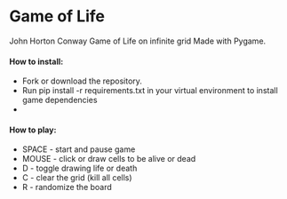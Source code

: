 # Game of Life
John Horton Conway Game of Life on infinite grid
Made with Pygame.

#### How to install:
- Fork or download the repository.
- Run pip install -r requirements.txt in your virtual environment to install game dependencies
- 

#### How to play:
- SPACE - start and pause game
- MOUSE - click or draw cells to be alive or dead
- D - toggle drawing life or death
- C - clear the grid (kill all cells)
- R - randomize the board
